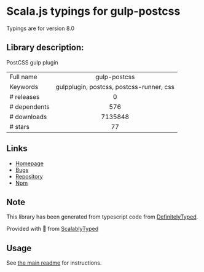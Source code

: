
# Scala.js typings for gulp-postcss

Typings are for version 8.0

## Library description:
PostCSS gulp plugin

|                    |                 |
| ------------------ | :-------------: |
| Full name          | gulp-postcss |
| Keywords           | gulpplugin, postcss, postcss-runner, css |
| # releases         | 0 |
| # dependents       | 576 |
| # downloads        | 7135848 |
| # stars            | 77 |

## Links
- [Homepage](https://github.com/postcss/gulp-postcss)
- [Bugs](https://github.com/postcss/gulp-postcss/issues)
- [Repository](https://github.com/postcss/gulp-postcss)
- [Npm](https://www.npmjs.com/package/gulp-postcss)
    


## Note
This library has been generated from typescript code from [DefinitelyTyped](https://definitelytyped.org).

Provided with :purple_heart: from [ScalablyTyped](https://github.com/oyvindberg/ScalablyTyped)

## Usage
See [the main readme](../../readme.md) for instructions.


